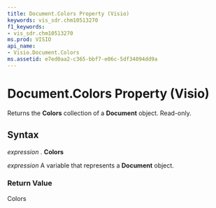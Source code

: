 ```yaml
---
title: Document.Colors Property (Visio)
keywords: vis_sdr.chm10513270
f1_keywords:
- vis_sdr.chm10513270
ms.prod: VISIO
api_name:
- Visio.Document.Colors
ms.assetid: e7ed0aa2-c365-bbf7-e06c-5df34094dd9a
---
```



# Document.Colors Property (Visio)

Returns the  **Colors** collection of a **Document** object. Read-only.


## Syntax

 _expression_ . **Colors**

 _expression_ A variable that represents a **Document** object.


### Return Value

Colors


